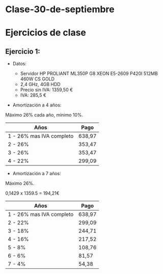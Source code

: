 Clase-30-de-septiembre
======================

Ejercicios de clase
===

Ejercicio 1:
---

* Datos: 

  * Servidor HP PROLIANT ML350P G8 XEON E5-2609 P420I 512MB 460W CS GOLD
  * 2,4 GHz, 4GB HDD
  * Precio sin IVA: 1359,50 €
  * IVA: 285,5 €

* Amortización a 4 años:

Máximo 26% cada año, mínimo 10%.

Años | Pago
--- | ---
1 - 26% mas IVA completo| 638,97
2 - 26% | 353,47
3 - 26% | 353,47
4 - 22%| 299,09

* Amortización a 7 años:

Máximo 26%.

0,1429 x 1359.5 = 194,21€


Años | Pago
--- | ---
1 - 26% mas IVA completo| 638,97
2 - 22%| 299,09
3 - 18% | 244,71
4 - 16% | 217,52
5 - 8% | 108,76
6 - 6%| 81,57
7 - 4%| 54,38




